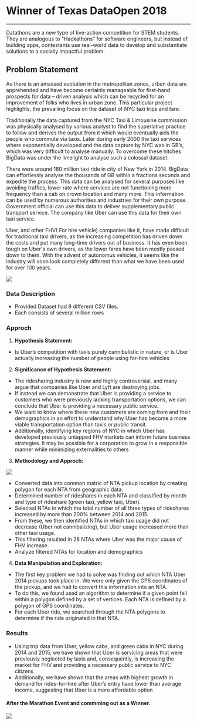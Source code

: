 ﻿# Winner of Texas DataOpen 2018
---
Datathons are a new type of live-action competition for STEM students. They are analogous to “Hackathons” for software engineers, but instead of building apps, contestants use real-world data to develop and substantiate solutions to a socially impactful problem.

## Problem Statement
As there is an amassed evolution in the
metropolitan zones, urban data are apprehended and have
become certainly manageable for first-hand prospects for data –
driven analysis which can be recycled for an improvement of
folks who lives in urban zone. This particular project highlights,
the prevailing focus on the dataset of NYC taxi trips and fare.

Traditionally the data captured from the NYC Taxi & Limousine
commission was physically analysed by various analyst to find
the superlative practice to follow and derives the output from it
which would eventually aids the people who commute via taxis.
Later during early 2000 the taxi services where exponentially
developed and the data capture by NYC was in GB’s, which was
very difficult to analyse manually. To overcome these hitches
BigData was under the limelight to analyse such a colossal
dataset.

There were around 180 million taxi ride in city of New
York in 2014. BigData can effortlessly analyse the thousands of
GB within a fractions seconds and expedite the process. This
data can be analysed for several purposes like avoiding traffics,
lower rate where services are not functioning more frequency
than a cab on crown location and many more. This information
can be used by numerous authorities and industries for their own
purpose. Government official can use this data to deliver
supplementary public transport service. The company like Uber
can use this data for their own taxi service.

Uber, and other FHV( For hire vehicle) companies like it, have made difficult for traditional taxi drivers, as the increasing competition has driven down the costs and put many long-time drivers out of business. It has even been tough on Uber's own drivers, as the lower fares have been mostly passed down to them. With the advent of autonomus vehicles, it seems like the industry will soon look completely different than what we have been used for over 100 years.

![](https://media.giphy.com/media/26uf1f7b4bQHjVr0c/giphy.gif)
### Data Description
- Provided Dataset had 9 different CSV files.
- Each consists of several million rows

### Approch

1. **Hypothesis Statement:**

  - Is Uber’s competition with taxis purely cannibalistic in nature, or is Uber
actually increasing the number of people using for-hire vehicles

2. **Significance of Hypothesis Statement:**

  - The ridesharing industry is new and highly controversial, and many argue that companies like Uber and Lyft are destroying jobs.
  - If instead we can demonstrate that Uber is providing a service to customers who were previously lacking transportation options, we can conclude that Uber is providing a necessary public service.
  - We want to know where these new customers are coming from and their demographics in an effort to understand why Uber has become a more viable transportation option than taxis or public transit.
  - Additionally, identifying key regions of NYC in which Uber has developed previously untapped FHV markets can inform future business strategies. It may be possible for a corporation to grow in a responsible manner while minimizing externalities to others

3. **Methodology and Approch:**
  
  ![](https://media.giphy.com/media/3ZALZoBtI1KJa/giphy.gif)
 

  - Converted data into common matric of NTA pickup location by creating polygon
for each NTA from geographic data.
  - Determined number of rideshares in each NTA and classified by month and type
of rideshare (green taxi, yellow taxi, Uber).
  - Selected NTAs in which the total number of all three types of rideshares
increased by more than 200% between 2014 and 2015.
  - From these, we then identified NTAs in which taxi usage did not decrease (Uber not cannibalizing), but Uber usage increased more than other taxi usage.
  -  This filtering resulted in 28 NTAs where Uber was the major cause of FHV
increase.
  - Analyze filtered NTAs for location and demographics

4. **Data Manipulation and Exploration:**


  - The first key problem we had to solve was finding out which NTA Uber 2014 pickups took
place in. We were only given the GPS coordinates of the pickup, and we had to convert this
information into an NTA.
  - To do this, we found used an algorithm to determine if a given
point fell within a polygon defined by a set of vertices. Each NTA is defined by a polygon of
GPS coordinates.
  - For each Uber ride, we searched through the NTA polygons to determine if
the ride originated in that NTA.

### Results
- Using trip data from Uber, yellow cabs, and green cabs in NYC during
2014 and 2015, we have shown that Uber is servicing areas that were
previously neglected by taxis and, consequently, is increasing the market
for FHV and providing a necessary public service to NYC citizens
- Additionally, we have shown that the areas with highest growth in demand
for rides-for-hire after Uber’s entry have lower than average income,
suggesting that Uber is a more affordable option


#### After the Marathon Event and commming out as a Winner.
![](https://media.giphy.com/media/55axqWdn0ASJ2/giphy.gif)
